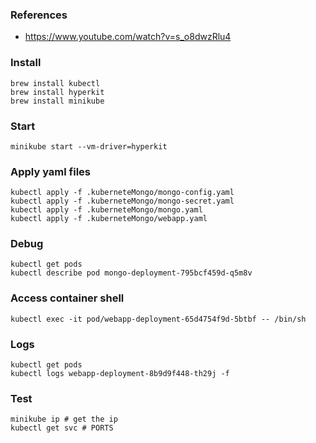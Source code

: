 ### References
* https://www.youtube.com/watch?v=s_o8dwzRlu4

### Install
```
brew install kubectl
brew install hyperkit
brew install minikube
```

### Start
```
minikube start --vm-driver=hyperkit
```

### Apply yaml files
```
kubectl apply -f .kuberneteMongo/mongo-config.yaml
kubectl apply -f .kuberneteMongo/mongo-secret.yaml
kubectl apply -f .kuberneteMongo/mongo.yaml
kubectl apply -f .kuberneteMongo/webapp.yaml
```

### Debug
```
kubectl get pods
kubectl describe pod mongo-deployment-795bcf459d-q5m8v
```

### Access container shell
```
kubectl exec -it pod/webapp-deployment-65d4754f9d-5btbf -- /bin/sh
```

### Logs
```
kubectl get pods
kubectl logs webapp-deployment-8b9d9f448-th29j -f
```

### Test
```
minikube ip # get the ip
kubectl get svc # PORTS
```